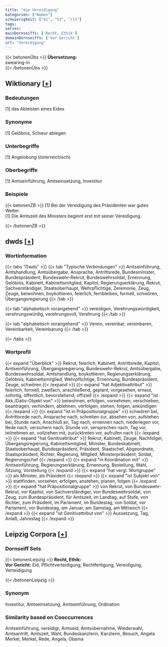 ```yaml
---
title: "die Vereidigung"
kategorien: ["Nomen"]
schwierigkeit: ["k1", "h3", "r13"]
tags:
series:
mainDornseiffs: ['Recht, Ethik']
domainDornseiffs: ['Vor Gericht']
url: "Vereidigung"
---
```


{{< betonenÜbs >}}
**Übersetzung:**  
swearing-in  
{{< /betonenÜbs >}}

## Wiktionary [[+](https://de.wiktionary.org/wiki/Vereidigung)]

### Bedeutungen
[1] das Ableisten eines Eides  

### Synonyme
[1] Gelöbnis, Schwur ablegen  

### Unterbegriffe
[1] Angelobung (österreichisch)  

### Oberbegriffe
[1] Amtseinführung, Amtseinsetzung, Investitur  

### Beispiele
{{< betonenZB >}}
[1] Bei der Vereidigung des Präsidenten war gutes Wetter.  
[1] Die Amtszeit des Ministers beginnt erst mit seiner Vereidigung.  

{{< /betonenZB >}}


## dwds [[+](https://www.dwds.de/wb/Vereidigung)]

### Wortinformation
{{< tabs "Dwds" >}}
{{< tab "Typische Verbindungen" >}}
Amtseinführung, Amtshandlung, Amtsübergabe, Ansprache, Antrittsrede, Bundesminister, Bundespräsident, Bundeswehr-Rekrut, Bundeswehrsoldat, Ernennung, Gelöbnis, Kabinett, Kabinettsmitglied, Kapitol, Regierungserklärung, Rekrut, Sachverständiger, Staatsoberhaupt, Wehrpflichtige, Zeremonie, Zeug, Zeuge, beiwohnen, boykottieren, feierlich, fernbleiben, formell, schwören, Übergangsregierung
{{< /tab >}}

{{< tab "alphabetisch vorangehend" >}}
vereidigen, Verehrungswürdigkeit, verehrungswürdig, verehrungsvoll, Verehrung
{{< /tab >}}

{{< tab "alphabetisch vorangehend" >}}
Verein, vereinbar, vereinbaren, Vereinbarkeit, Vereinbarung
{{< /tab >}}

{{< /tabs >}}

### Wortprofil
{{< expand "Überblick" >}} Rekrut, feierlich, Kabinett, Antrittsrede, Kapitol, Amtseinführung, Übergangsregierung, Bundeswehr-Rekrut, Amtsübergabe, Bundeswehrsoldat, Amtshandlung, boykottieren, Regierungserklärung, Gelöbnis, Kabinettsmitglied, Wehrpflichtige, Ernennung, Bundespräsident, Zeuge, schwören {{< /expand >}}
{{< expand "hat Adjektivattribut" >}} feierlich, formell, zweifach, anschließend, geplant, vorgesehen, erneut, sofortig, öffentlich, bevorstehend, offiziell {{< /expand >}}
{{< expand "ist Akk./Dativ-Objekt von" >}} beiwohnen, erfolgen, vornehmen, verschieben, beantragen, verhindern, ablehnen, verfolgen, stehen, folgen, ankündigen {{< /expand >}}
{{< expand "ist in Präpositionalgruppe" >}} schwören bei, Antrittsrede nach, Ansprache nach, schreiten zur, absehen von, aufstehen bei, Stunde nach, Anschluß an, Tag nach, ernennen nach, niederlegen vor, Rede nach, versichern nach, Stunde vor, versprechen nach, Tag vor, teilnehmen an, vollziehen mit, zurücktreten vor, aufrufen nach {{< /expand >}}
{{< expand "hat Genitivattribut" >}} Rekrut, Kabinett, Zeuge, Nachfolger, Übergangsregierung, Kabinettsmitglied, Minister, Bundeskabinett, Staatsoberhaupt, Bundespräsident, Präsident, Staatschef, Abgeordnete, Staatspräsident, Richter, Regierung, Mitglied, Ministerpräsident, Soldat, Regierungschef {{< /expand >}}
{{< expand "in Koordination mit" >}} Amtseinführung, Regierungserklärung, Ernennung, Bestellung, Wahl, Sitzung, Vorstellung {{< /expand >}}
{{< expand "hat vergl. Wortgruppe" >}} als Minister, als Präsident {{< /expand >}}
{{< expand "ist Subjekt von" >}} stattfinden, vorsehen, erfolgen, anstehen, planen, folgen {{< /expand >}}
{{< expand "hat Präpositionalgruppe" >}} von Rekrut, von Bundeswehr-Rekrut, vor Kapitol, von Sachverständiger, von Bundeswehrsoldat, von Zeug, zum Bundespräsident, für Amtszeit, im Landtag, auf Stufe, von Richter, zum Präsident, im Parlament, im Bundestag, von Soldat, vor Parlament, vor Bundestag, am Januar, am Samstag, am Mittwoch {{< /expand >}}
{{< expand "ist Genitivattribut von" >}} Aussetzung, Tag, Anlaß, Jahrestag {{< /expand >}}

## Leipzig Corpora [[+](https://corpora.uni-leipzig.de/en/res?word=Vereidigung&corpusId=deu_newscrawl-public_2018)]

### Dornseiff Sets
{{< betonenLeipzig >}}
**Recht, Ethik:**  
**Vor Gericht:** Eid, Pflichtverteidigung, Rechtfertigung, Vereidigung, Verteidigung  

{{< /betonenLeipzig >}}

### Synonym
Investitur, Amtseinsetzung, Amtseinführung, Ordination


### Similarity based on Cooccurrences
Amtseinführung, vereidigt, Amtseid, Amtsübernahme, Wiederwahl, Amtsantritt, Amtszeit, Wahl, Bundeskanzlerin, Kanzlerin, Besuch, Angela Merkel, Merkel, Rede, Angela, Obama

